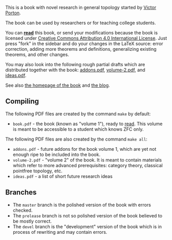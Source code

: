 This is a book with novel research in general topology started by [Victor Porton](http://portonvictor.org).

The book can be used by researchers or for teaching college students.

You can **[read](http://www.mathematics21.org/binaries/volume-1.pdf)** this book, or send your modifications because the book is licensed under [Creative Commons Attribution 4.0 International License](http://creativecommons.org/licenses/by/4.0/). Just press "fork" in the sidebar and do your changes in the LaTeX source: error correction, adding more theorems and definitions, generalizing existing theorems, and other changes.

You may also look into the following rough partial drafts which are distributed together with the book: [addons.pdf](http://www.mathematics21.org/binaries/addons.pdf), [volume-2.pdf](http://www.mathematics21.org/binaries/volume-2.pdf), and [ideas.pdf](http://www.mathematics21.org/binaries/ideas.pdf).

See also [the homepage of the book](http://www.mathematics21.org/algebraic-general-topology.html) and [the blog](http://portonmath.wordpress.com).

## Compiling ##

The following PDF files are created by the command `make` by default:

* `book.pdf` - the book (known as "volume 1"), ready to [read](http://www.mathematics21.org/binaries/volume-1.pdf). This volume is meant to be accessible to a student which knows ZFC only.

The following PDF files are also created by the command `make all`:

* `addons.pdf` - future addons for the book volume 1, which are yet not enough ripe to be included into the book.
* `volume-2.pdf` - "volume 2" of the book. It is meant to contain materials which refer to more advanced prerequisites: category theory, classical pointfree topology, etc.
* `ideas.pdf` - a list of short future research ideas

## Branches ##

* The `master` branch is the polished version of the book with errors checked.
* The `prelease` branch is not so polished version of the book believed to be mostly correct.
* The `devel` branch is the "development" version of the book which is in process of rewriting and may contain errors.